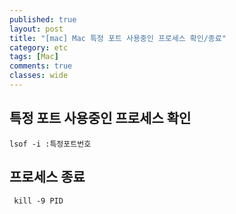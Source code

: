 ```yaml
---
published: true
layout: post
title: "[mac] Mac 특정 포트 사용중인 프로세스 확인/종료"
category: etc
tags: [Mac]
comments: true
classes: wide
---
```


## 

## 특정 포트 사용중인 프로세스 확인

```
lsof -i :특정포트번호
```



## 프로세스 종료

```
 kill -9 PID
```

